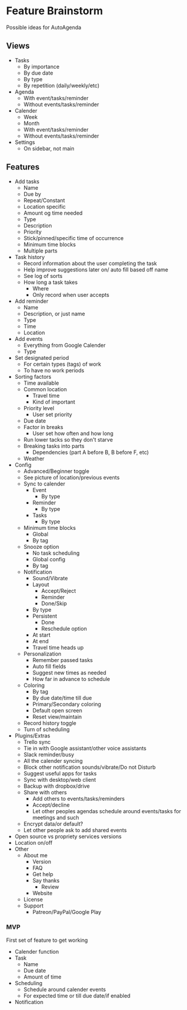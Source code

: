 # Feature Brainstorm

Possible ideas for AutoAgenda

## Views

- Tasks
	- By importance
	- By due date
	- By type
	- By repetition (daily/weekly/etc)
- Agenda
	- With event/tasks/reminder
	- Without events/tasks/reminder
- Calender
	- Week
	- Month
	- With event/tasks/reminder
	- Without events/tasks/reminder
- Settings 
	- On sidebar, not main

## Features 

- Add tasks
	- Name
	- Due by
	- Repeat/Constant
	- Location specific
	- Amount og time needed
	- Type
	- Description
	- Priority
	- Stick/pinned/specific time of occurrence
	- Minimum time blocks
	- Multiple parts
- Task history
	- Record information about the user completing the task
	- Help improve suggestions later on/ auto fill based off name
	- See log of sorts
	- How long a task takes
		- Where
		- Only record when user accepts
- Add reminder
	- Name
	- Description, or just name
	- Type
	- Time
	- Location
- Add events
	- Everything from Google Calender
	- Type
- Set designated period
	- For certain types (tags) of work
	- To have no work periods
- Sorting factors
	- Time available
	- Common location
		- Travel time
		- Kind of important 
	- Priority level 
		- User set priority
	- Due date
	- Factor in breaks
		- User set how often and how long
	- Run lower tacks so they don't starve 
	- Breaking tasks into parts
		- Dependencies (part A before B, B before F, etc)
	- Weather
- Config 
	- Advanced/Beginner toggle
	- See picture of location/previous events
	- Sync to calender
		- Event
			- By type
		- Reminder
			- By type
		- Tasks
			- By type
	- Minimum time blocks
		- Global
		- By tag
	- Snooze option
		- No task scheduling 
		- Global config
		- By tag
	- Notification 
		- Sound/Vibrate
		- Layout
			- Accept/Reject
			- Reminder
			- Done/Skip
		- By type
		- Persistent
			- Done
			- Reschedule option 
		- At start
		- At end
		- Travel time heads up
	- Personalization
		- Remember passed tasks
		- Auto fill fields
		- Suggest new times as needed
		- How far in advance to schedule 
	- Coloring 
		- By tag
		- By due date/time till due
		- Primary/Secondary coloring
		- Default open screen
		- Reset view/maintain
	- Record history toggle 
	- Turn of scheduling
- Plugins/Extras
	- Trello sync
	- Tie in with Google assistant/other voice assistants
	- Slack reminder/busy
	- All the calender syncing 
	- Block other notification sounds/vibrate/Do not Disturb
	- Suggest useful apps for tasks
	- Sync with desktop/web client 
	- Backup with dropbox/drive
	- Share with others
		- Add others to events/tasks/reminders
		- Accept/decline
		- Let other peoples agendas schedule around events/tasks for meetings and such
	- Encrypt data/or default?
	- Let other people ask to add shared events
- Open source vs propriety services versions
- Location on/off
- Other
	- About me
		- Version
		- FAQ
		- Get help
		- Say thanks
			- Review
		- Website
	- License
	- Support
		- Patreon/PayPal/Google Play

### MVP

First set of feature to get working

- Calender function
- Task
	- Name
	- Due date
	- Amount of time
- Scheduling 
	- Schedule around calender events
	- For expected time or till due date/if enabled
- Notification
